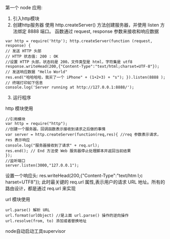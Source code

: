 第一个 node 应用:
  1. 引入http模块
  2. 创建http服务器
使用 http.createServer() 方法创建服务器，并使用 listen 方法绑定 8888 端口。 函数通过 request, response 参数来接收和响应数据

```
var http = require('http'); http.createServer(function (request, response) {
// 发送 HTTP 头部
// HTTP 状态值: 200 : OK
//设置 HTTP 头部，状态码是 200，文件类型是 html，字符集是 utf8 response.writeHead(200,{"Content-Type":"text/html;charset=UTF-8"});
// 发送响应数据 "Hello World"
res.end("哈哈哈哈，我买了一个 iPhone" + (1+2+3) + "s"); }).listen(8888 );
// 终端打印如下信息
console.log('Server running at http://127.0.0.1:8888/');
```
3. 运行程序




http 模块使用

```
//引用模块
var http = require("http");
//创建一个服务器，回调函数表示接收到请求之后做的事情
var server = http.createServer(function(req,res){ //req 参数表示请求，res 表示响应
console.log("服务器接收到了请求" + req.url);
res.end(); // End 方法使 Web 服务器停止处理脚本并返回当前结果
});
//监听端口
server.listen(3000,"127.0.0.1");
```
设置一个响应头:
res.writeHead(200,{"Content-Type":"text/htm l;c harset=UTF8"});
此时最关键的 req.url 属性,表示用户的请求 URL 地址。所有的路由设计，都是通过 req.url 来实现


url 模块使用
```
url.parse() 解析 URL
url.format(urlObject) //是上面 url.parse() 操作的逆向操作
url.resolve(from, to) 添加或者替换地址
```








node自动启动工具supervisor

